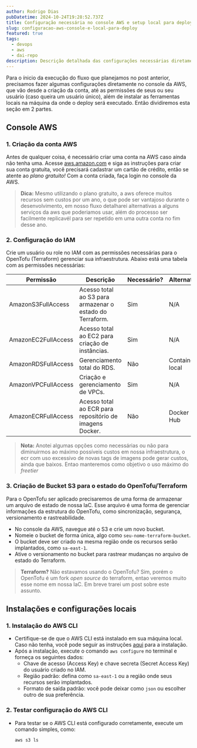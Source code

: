 ```yaml
---
author: Rodrigo Dias
pubDatetime: 2024-10-24T19:28:52.737Z
title: Configuração necessária no console AWS e setup local para deploy
slug: configuracao-aws-console-e-local-para-deploy
featured: true
tags:
  - devops
  - aws 
  - dai-repo
description: Descrição detalhada das configurações necessárias diretamente no console AWS e instalações locais para o ínicio do deploy com o dai-repo.
---
```


Para o ínicio da execução do fluxo que planejamos no post anterior, precisamos fazer algumas configurações diretamente no console da AWS, que vão desde a criação da conta, até as permissões de seus ou seu usuário (caso queira um usuário único), além de instalar as ferramentas locais na máquina da onde o deploy será executado. Então dividiremos esta seção em 2 partes.

## Console AWS

### 1. Criação da conta AWS
Antes de qualquer coisa, é necessário criar uma conta na AWS caso ainda não tenha uma. Acesse [aws.amazon.com](https://aws.amazon.com) e siga as instruções para criar sua conta gratuita, você precisará cadastrar um cartão de crédito, então se atente ao _plano gratuito!_ Com a conta criada, faça login no console da AWS.

> **Dica:** Mesmo utilizando o plano gratuito, a  aws oferece muitos recursos sem custos por um ano, o que pode ser vantajoso durante o desenvolvimento, em nosso fluxo detalharei alternativas a alguns serviços da aws que poderiamos usar, além do processo ser facilmente replicavél para ser repetido em uma outra conta no fim desse ano.

### 2. Configuração do IAM
Crie um usuário ou role no IAM com as permissões necessárias para o OpenTofu (Terraform) gerenciar sua infraestrutura. Abaixo está uma tabela com as permissões necessárias:

| **Permissão**             | **Descrição**                                      | **Necessário?** | **Alternativa**          |
|---------------------------|----------------------------------------------------|----------------|--------------------------|
| AmazonS3FullAccess         | Acesso total ao S3 para armazenar o estado do Terraform. | Sim            | N/A                      |
| AmazonEC2FullAccess        | Acesso total ao EC2 para criação de instâncias.    | Sim            | N/A                      |
| AmazonRDSFullAccess        | Gerenciamento total do RDS.                       | Não            | Container local          |
| AmazonVPCFullAccess        | Criação e gerenciamento de VPCs.                  | Sim            | N/A                      |
| AmazonECRFullAccess        | Acesso total ao ECR para repositório de imagens Docker. | Não            | Docker Hub               |

> **Nota:** Anotei algumas opções como necessárias ou não para diminuirmos ao máximo possíveis custos em nossa infraestrutura,  o ecr com uso excessivo de novas tags de imagens pode gerar custos, ainda que baixos. Entao manteremos como objetivo o uso máximo do *freetier*


### 3. Criação de Bucket S3 para o estado do OpenTofu/Terraform
Para o OpenTofu ser aplicado precisaremos de uma forma de armazenar um arquivo de estado de nossa IaC. Esse arquivo é uma  forma de gerenciar informações da estrutura do OpenTofu, como sincronização, segurança, versionamento e rastreabilidade.

- No console da AWS, navegue até o S3 e crie um novo bucket.
- Nomeie o bucket de forma única, algo como `seu-nome-terraform-bucket`.
- O bucket deve ser criado na mesma região onde os recursos serão implantados, como `sa-east-1`.
- Ative o versionamento no bucket para rastrear mudanças no arquivo de estado do Terraform.

> **Terraform?**  Não estavamos usando o OpenTofu? Sim, porém o OpenTofu é um fork *open source* do terraform, entao veremos muito esse nome em nossa IaC. Em breve trarei um post sobre este assunto.

## Instalações e configurações locais

### 1. Instalação do AWS CLI
- Certifique-se de que o AWS CLI está instalado em sua máquina local. Caso não tenha, você pode seguir as instruções [aqui](https://docs.aws.amazon.com/cli/latest/userguide/install-cliv2.html) para a instalação.
- Após a instalação, execute o comando `aws configure` no terminal e forneça os seguintes dados:
  - Chave de acesso (Access Key) e chave secreta (Secret Access Key) do usuário criado no IAM.
  - Região padrão: defina como `sa-east-1` ou a região onde seus recursos serão implantados.
  - Formato de saída padrão: você pode deixar como `json` ou escolher outro de sua preferência.

### 2. Testar configuração do AWS CLI
- Para testar se o AWS CLI está configurado corretamente, execute um comando simples, como:
  ```bash
  aws s3 ls
